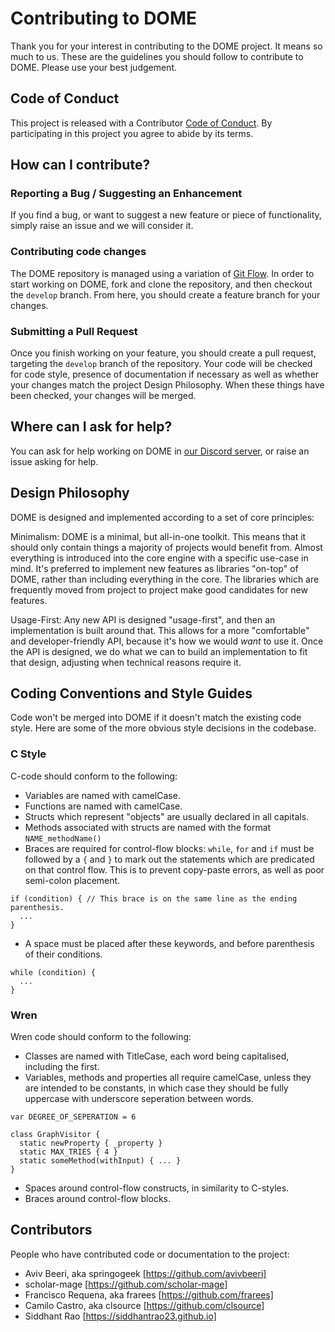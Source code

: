 # Contributing to DOME

Thank you for your interest in contributing to the DOME project. It means so much to us.
These are the guidelines you should follow to contribute to DOME. Please use your best judgement.

## Code of Conduct

This project is released with a Contributor [Code of Conduct](https://github.com/avivbeeri/dome/blob/master/CODE_OF_CONDUCT.md). 
By participating in this project you agree to abide by its terms.

## How can I contribute?

### Reporting a Bug / Suggesting an Enhancement

If you find a bug, or want to suggest a new feature or piece of functionality, simply raise an issue and we will consider it.

### Contributing code changes

The DOME repository is managed using a variation of [Git Flow](https://www.atlassian.com/git/tutorials/comparing-workflows/gitflow-workflow). In order to start working on DOME, fork and clone the repository, and then checkout the `develop` branch. From here, you should create a feature branch for your changes.

### Submitting a Pull Request

Once you finish working on your feature, you should create a pull request, targeting the `develop` branch of the repository.
Your code will be checked for code style, presence of documentation if necessary as well as whether your changes match the project Design Philosophy.
When these things have been checked, your changes will be merged.

## Where can I ask for help?

You can ask for help working on DOME in [our Discord server](https://github.com/avivbeeri/dome), or raise an issue asking for help.

## Design Philosophy

DOME is designed and implemented according to a set of core principles:

Minimalism: DOME is a minimal, but all-in-one toolkit. This means that it should only contain things a majority of projects would benefit from. Almost everything is introduced into the core engine with a specific use-case in mind. It's preferred to implement new features as libraries "on-top" of DOME, rather than including everything in the core. The libraries which are frequently moved from project to project make good candidates for new features.

Usage-First: Any new API is designed "usage-first", and then an implementation is built around that. This allows for a more "comfortable" and developer-friendly API, because it's how we would _want_ to use it. Once the API is designed, we do what we can to build an implementation to fit that design, adjusting when technical reasons require it.


## Coding Conventions and Style Guides

Code won't be merged into DOME if it doesn't match the existing code style. Here are some of the more obvious style decisions in the codebase.

### C Style

C-code should conform to the following:

* Variables are named with camelCase.
* Functions are named with camelCase.
* Structs which represent "objects" are usually declared in all capitals.
* Methods associated with structs are named with the format `NAME_methodName()`
* Braces are required for control-flow blocks: `while`, `for` and `if` must be followed by a `{` and `}` to mark out the statements which are predicated on that control flow. This is to prevent copy-paste errors, as well as poor semi-colon placement.
```
if (condition) { // This brace is on the same line as the ending parenthesis.
  ...
}
```

* A space must be placed after these keywords, and before parenthesis of their conditions.
```
while (condition) {
  ...
}
```

### Wren

Wren code should conform to the following:

* Classes are named with TitleCase, each word being capitalised, including the first.
* Variables, methods and properties all require camelCase, unless they are intended to be constants, in which case they should be fully uppercase with underscore seperation between words.
```
var DEGREE_OF_SEPERATION = 6

class GraphVisitor {
  static newProperty { _property }
  static MAX_TRIES { 4 }
  static someMethod(withInput) { ... }
}
```
* Spaces around control-flow constructs, in similarity to C-styles.
* Braces around control-flow blocks.

## Contributors

People who have contributed code or documentation to the project:
* Aviv Beeri, aka springogeek [https://github.com/avivbeeri]
* scholar-mage [https://github.com/scholar-mage]
* Francisco Requena, aka frarees [https://github.com/frarees]
* Camilo Castro, aka clsource [https://github.com/clsource]
* Siddhant Rao [https://siddhantrao23.github.io]
